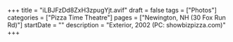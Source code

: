 +++
title = "iLBJFzDd8ZxH3zpugYjt.avif"
draft = false
tags = ["Photos"]
categories = ["Pizza Time Theatre"]
pages = ["Newington, NH (30 Fox Run Rd)"]
startDate = ""
description = "Exterior, 2002 (PC: showbizpizza.com)"
+++
